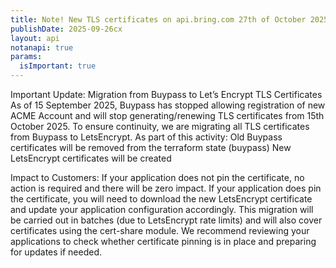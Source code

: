 ```yaml
---
title: Note! New TLS certificates on api.bring.com 27th of October 2025
publishDate: 2025-09-26cx
layout: api
notanapi: true
params:
  isImportant: true
---
```


Important Update: Migration from Buypass to Let’s Encrypt TLS Certificates
As of 15 September 2025, Buypass has stopped allowing registration of new ACME Account and will stop generating/renewing TLS certificates from 15th October 2025. To ensure continuity, we are migrating all TLS certificates from Buypass to LetsEncrypt.
As part of this activity:
Old Buypass certificates will be removed from the terraform state (buypass)
New LetsEncrypt certificates will be created

Impact to Customers:
If your application does not pin the certificate, no action is required and there will be zero impact.
If your application does pin the certificate, you will need to download the new LetsEncrypt certificate and update your application configuration accordingly.
This migration will be carried out in batches (due to LetsEncrypt rate limits) and will also cover certificates using the cert-share module.
We recommend reviewing your applications to check whether certificate pinning is in place and preparing for updates if needed.
